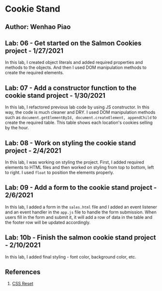 # Cookie Stand  

## Author: Wenhao Piao  

## Lab: 06 - Get started on the Salmon Cookies project - 1/27/2021  
In this lab, I created object literals and added required properties and methods to the objects. And then I used DOM manipulation methods to create the required elements.

## Lab: 07 - Add a constructor function to the cookie stand project - 1/30/2021 
In this lab, I refactored previous lab code by using JS constructor. In this way, the code is much cleaner and DRY. I used DOM manipulation methods such as `document.getElementById, document.createElement, appendChild` to create the required table. This table shows each location's cookies selling by the hour.  

## Lab: 08 - Work on styling the cookie stand project - 2/4/2021  
In this lab, I was working on styling the project. First, I added required elements to HTML files and then worked on styling from top to bottom, left to right. I used `float` to position the elements properly.

## Lab: 09 - Add a form to the cookie stand project - 2/6/2021  
In this lab, I added a form in the `sales.html` file and I added an event listener and an event handler in the `app.js` file to handle the form submission. When users fill in the form and submit it, it will add a row of data in the table and the footer row will be updated accordingly.

## Lab: 10b - Finish the salmon cookie stand project - 2/10/2021  
In this lab, I added final styling - font color, background color, etc.

## References 
1. [CSS Reset](https://meyerweb.com/eric/tools/css/reset/)
